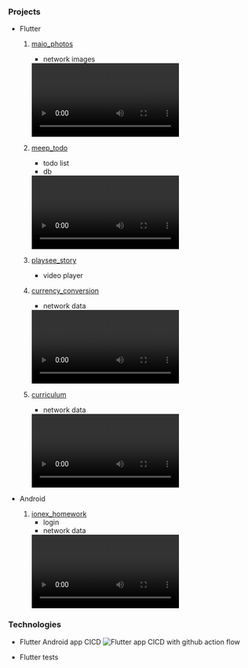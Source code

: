 ### Projects
- Flutter 
    1. [maio_photos](https://github.com/merukoo0507/interview_homework/tree/develop/maio_photos)
       - network images
       <video src="https://github.com/merukoo0507/interview_homework/assets/5594453/b978107f-27ff-4c4d-a935-e5cac6185025">
         
    2. [meep_todo](https://github.com/jess0507/CicdWithApps/tree/develop/meep_todo)
       - todo list
       - db
       <video src="https://github.com/jess0507/mobile_app_demos/assets/5594453/b5858f6f-e1f3-4741-994d-c486682b969d" >
       
    3. [playsee_story](https://github.com/merukoo0507/interview_homework/tree/develop/playsee_story)
       - video player

    4. [currency_conversion](https://github.com/merukoo0507/interview_homework/tree/develop/currency_conversion)
       - network data
       <video src="https://github.com/merukoo0507/interview_homework/assets/5594453/1f17d20a-1986-4970-9806-90229546a60f" >
       
    5. [curriculum](https://github.com/merukoo0507/interview_homework/tree/develop/curriculum)
       - network data
       <video src="https://github.com/merukoo0507/interview_homework/assets/5594453/c598731d-14e2-42f3-81a8-eaea3693dee0" alt="curriculum">
       
- Android
    1. [ionex_homework](https://github.com/merukoo0507/interview_homework/tree/develop/ionex_homework)
       - login
       - network data
       <video src="https://github.com/merukoo0507/interview_homework/assets/5594453/6b2e140e-fd8f-411b-b4ee-f43c5c50c138" />
    
### Technologies
- Flutter Android app CICD
  ![Flutter app CICD with github action flow](https://github.com/jess0507/CicdWithApps/assets/5594453/54bd8196-f258-4614-a247-7baf53342cc5)

- Flutter tests
  
